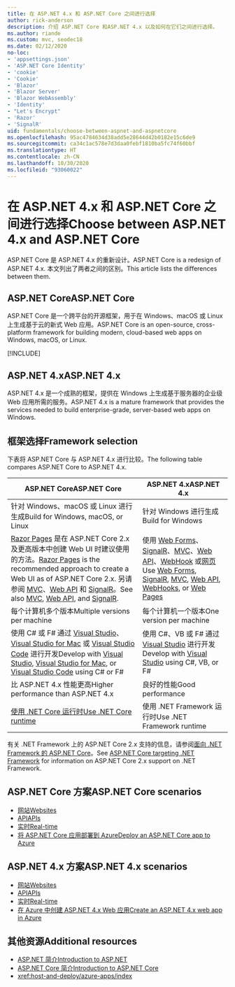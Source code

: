 ```yaml
---
title: 在 ASP.NET 4.x 和 ASP.NET Core 之间进行选择
author: rick-anderson
description: 介绍 ASP.NET Core 和ASP.NET 4.x 以及如何在它们之间进行选择。
ms.author: riande
ms.custom: mvc, seodec18
ms.date: 02/12/2020
no-loc:
- 'appsettings.json'
- 'ASP.NET Core Identity'
- 'cookie'
- 'Cookie'
- 'Blazor'
- 'Blazor Server'
- 'Blazor WebAssembly'
- 'Identity'
- "Let's Encrypt"
- 'Razor'
- 'SignalR'
uid: fundamentals/choose-between-aspnet-and-aspnetcore
ms.openlocfilehash: 95ac4784634d38add5e28644d42b0182e15c6de9
ms.sourcegitcommit: ca34c1ac578e7d3daa0febf1810ba5fc74f60bbf
ms.translationtype: HT
ms.contentlocale: zh-CN
ms.lasthandoff: 10/30/2020
ms.locfileid: "93060022"
---
```

# <a name="choose-between-aspnet-4x-and-aspnet-core"></a><span data-ttu-id="d0ceb-103">在 ASP.NET 4.x 和 ASP.NET Core 之间进行选择</span><span class="sxs-lookup"><span data-stu-id="d0ceb-103">Choose between ASP.NET 4.x and ASP.NET Core</span></span>

<span data-ttu-id="d0ceb-104">ASP.NET Core 是 ASP.NET 4.x 的重新设计。</span><span class="sxs-lookup"><span data-stu-id="d0ceb-104">ASP.NET Core is a redesign of ASP.NET 4.x.</span></span> <span data-ttu-id="d0ceb-105">本文列出了两者之间的区别。</span><span class="sxs-lookup"><span data-stu-id="d0ceb-105">This article lists the differences between them.</span></span>

## <a name="aspnet-core"></a><span data-ttu-id="d0ceb-106">ASP.NET Core</span><span class="sxs-lookup"><span data-stu-id="d0ceb-106">ASP.NET Core</span></span>

<span data-ttu-id="d0ceb-107">ASP.NET Core 是一个跨平台的开源框架，用于在 Windows、macOS 或 Linux 上生成基于云的新式 Web 应用。</span><span class="sxs-lookup"><span data-stu-id="d0ceb-107">ASP.NET Core is an open-source, cross-platform framework for building modern, cloud-based web apps on Windows, macOS, or Linux.</span></span>

[!INCLUDE[](~/includes/benefits.md)]

## <a name="aspnet-4x"></a><span data-ttu-id="d0ceb-108">ASP.NET 4.x</span><span class="sxs-lookup"><span data-stu-id="d0ceb-108">ASP.NET 4.x</span></span>

<span data-ttu-id="d0ceb-109">ASP.NET 4.x 是一个成熟的框架，提供在 Windows 上生成基于服务器的企业级 Web 应用所需的服务。</span><span class="sxs-lookup"><span data-stu-id="d0ceb-109">ASP.NET 4.x is a mature framework that provides the services needed to build enterprise-grade, server-based web apps on Windows.</span></span>

## <a name="framework-selection"></a><span data-ttu-id="d0ceb-110">框架选择</span><span class="sxs-lookup"><span data-stu-id="d0ceb-110">Framework selection</span></span>

<span data-ttu-id="d0ceb-111">下表将 ASP.NET Core 与 ASP.NET 4.x 进行比较。</span><span class="sxs-lookup"><span data-stu-id="d0ceb-111">The following table compares ASP.NET Core to ASP.NET 4.x.</span></span>

| <span data-ttu-id="d0ceb-112">ASP.NET Core</span><span class="sxs-lookup"><span data-stu-id="d0ceb-112">ASP.NET Core</span></span> | <span data-ttu-id="d0ceb-113">ASP.NET 4.x</span><span class="sxs-lookup"><span data-stu-id="d0ceb-113">ASP.NET 4.x</span></span> |
|---|---|
|<span data-ttu-id="d0ceb-114">针对 Windows、macOS 或 Linux 进行生成</span><span class="sxs-lookup"><span data-stu-id="d0ceb-114">Build for Windows, macOS, or Linux</span></span>|<span data-ttu-id="d0ceb-115">针对 Windows 进行生成</span><span class="sxs-lookup"><span data-stu-id="d0ceb-115">Build for Windows</span></span>|
|<span data-ttu-id="d0ceb-116">[Razor Pages](xref:razor-pages/index) 是在 ASP.NET Core 2.x 及更高版本中创建 Web UI 时建议使用的方法。</span><span class="sxs-lookup"><span data-stu-id="d0ceb-116">[Razor Pages](xref:razor-pages/index) is the recommended approach to create a Web UI as of ASP.NET Core 2.x.</span></span> <span data-ttu-id="d0ceb-117">另请参阅 [MVC](xref:mvc/overview)、[Web API](xref:tutorials/first-web-api) 和 [SignalR](xref:signalr/introduction)。</span><span class="sxs-lookup"><span data-stu-id="d0ceb-117">See also [MVC](xref:mvc/overview), [Web API](xref:tutorials/first-web-api), and [SignalR](xref:signalr/introduction).</span></span>|<span data-ttu-id="d0ceb-118">使用 [Web Forms](/aspnet/web-forms)、[SignalR](/aspnet/signalr)、[MVC](/aspnet/mvc)、[Web API](/aspnet/web-api/)、[WebHook](/aspnet/webhooks/) 或[网页](/aspnet/web-pages)</span><span class="sxs-lookup"><span data-stu-id="d0ceb-118">Use [Web Forms](/aspnet/web-forms), [SignalR](/aspnet/signalr), [MVC](/aspnet/mvc), [Web API](/aspnet/web-api/), [WebHooks](/aspnet/webhooks/), or [Web Pages](/aspnet/web-pages)</span></span>|
|<span data-ttu-id="d0ceb-119">每个计算机多个版本</span><span class="sxs-lookup"><span data-stu-id="d0ceb-119">Multiple versions per machine</span></span>|<span data-ttu-id="d0ceb-120">每个计算机一个版本</span><span class="sxs-lookup"><span data-stu-id="d0ceb-120">One version per machine</span></span>|
|<span data-ttu-id="d0ceb-121">使用 C# 或 F# 通过 [Visual Studio](https://visualstudio.microsoft.com/vs/)、[Visual Studio for Mac](https://visualstudio.microsoft.com/vs/mac/) 或 [Visual Studio Code](https://code.visualstudio.com/) 进行开发</span><span class="sxs-lookup"><span data-stu-id="d0ceb-121">Develop with [Visual Studio](https://visualstudio.microsoft.com/vs/), [Visual Studio for Mac](https://visualstudio.microsoft.com/vs/mac/), or [Visual Studio Code](https://code.visualstudio.com/) using C# or F#</span></span>|<span data-ttu-id="d0ceb-122">使用 C#、VB 或 F# 通过 [Visual Studio](https://visualstudio.microsoft.com/vs/) 进行开发</span><span class="sxs-lookup"><span data-stu-id="d0ceb-122">Develop with [Visual Studio](https://visualstudio.microsoft.com/vs/) using C#, VB, or F#</span></span>|
|<span data-ttu-id="d0ceb-123">比 ASP.NET 4.x 性能更高</span><span class="sxs-lookup"><span data-stu-id="d0ceb-123">Higher performance than ASP.NET 4.x</span></span>|<span data-ttu-id="d0ceb-124">良好的性能</span><span class="sxs-lookup"><span data-stu-id="d0ceb-124">Good performance</span></span>|
|[<span data-ttu-id="d0ceb-125">使用 .NET Core 运行时</span><span class="sxs-lookup"><span data-stu-id="d0ceb-125">Use .NET Core runtime</span></span>](/dotnet/standard/choosing-core-framework-server)|<span data-ttu-id="d0ceb-126">使用 .NET Framework 运行时</span><span class="sxs-lookup"><span data-stu-id="d0ceb-126">Use .NET Framework runtime</span></span>|

<span data-ttu-id="d0ceb-127">有关 .NET Framework 上的 ASP.NET Core 2.x 支持的信息，请参阅[面向 .NET Framework 的 ASP.NET Core](xref:index#target-framework)。</span><span class="sxs-lookup"><span data-stu-id="d0ceb-127">See [ASP.NET Core targeting .NET Framework](xref:index#target-framework) for information on ASP.NET Core 2.x support on .NET Framework.</span></span>

## <a name="aspnet-core-scenarios"></a><span data-ttu-id="d0ceb-128">ASP.NET Core 方案</span><span class="sxs-lookup"><span data-stu-id="d0ceb-128">ASP.NET Core scenarios</span></span>

* [<span data-ttu-id="d0ceb-129">网站</span><span class="sxs-lookup"><span data-stu-id="d0ceb-129">Websites</span></span>](xref:tutorials/first-mvc-app/index)
* [<span data-ttu-id="d0ceb-130">API</span><span class="sxs-lookup"><span data-stu-id="d0ceb-130">APIs</span></span>](xref:tutorials/first-web-api)
* [<span data-ttu-id="d0ceb-131">实时</span><span class="sxs-lookup"><span data-stu-id="d0ceb-131">Real-time</span></span>](xref:signalr/introduction)
* [<span data-ttu-id="d0ceb-132">将 ASP.NET Core 应用部署到 Azure</span><span class="sxs-lookup"><span data-stu-id="d0ceb-132">Deploy an ASP.NET Core app to Azure</span></span>](/azure/app-service/app-service-web-get-started-dotnet)

## <a name="aspnet-4x-scenarios"></a><span data-ttu-id="d0ceb-133">ASP.NET 4.x 方案</span><span class="sxs-lookup"><span data-stu-id="d0ceb-133">ASP.NET 4.x scenarios</span></span>

* [<span data-ttu-id="d0ceb-134">网站</span><span class="sxs-lookup"><span data-stu-id="d0ceb-134">Websites</span></span>](/aspnet/mvc)
* [<span data-ttu-id="d0ceb-135">API</span><span class="sxs-lookup"><span data-stu-id="d0ceb-135">APIs</span></span>](/aspnet/web-api)
* [<span data-ttu-id="d0ceb-136">实时</span><span class="sxs-lookup"><span data-stu-id="d0ceb-136">Real-time</span></span>](/aspnet/signalr)
* [<span data-ttu-id="d0ceb-137">在 Azure 中创建 ASP.NET 4.x Web 应用</span><span class="sxs-lookup"><span data-stu-id="d0ceb-137">Create an ASP.NET 4.x web app in Azure</span></span>](/azure/app-service/app-service-web-get-started-dotnet-framework)

## <a name="additional-resources"></a><span data-ttu-id="d0ceb-138">其他资源</span><span class="sxs-lookup"><span data-stu-id="d0ceb-138">Additional resources</span></span>

* [<span data-ttu-id="d0ceb-139">ASP.NET 简介</span><span class="sxs-lookup"><span data-stu-id="d0ceb-139">Introduction to ASP.NET</span></span>](/aspnet/overview)
* [<span data-ttu-id="d0ceb-140">ASP.NET Core 简介</span><span class="sxs-lookup"><span data-stu-id="d0ceb-140">Introduction to ASP.NET Core</span></span>](xref:index)
* <xref:host-and-deploy/azure-apps/index>
